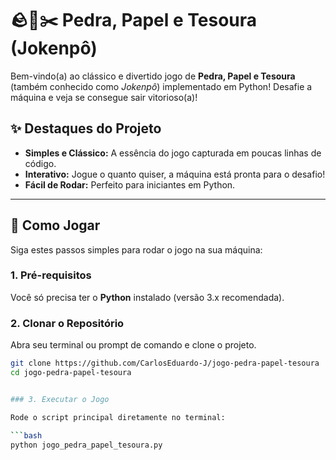 # 🪨📄✂️ Pedra, Papel e Tesoura (Jokenpô)

Bem-vindo(a) ao clássico e divertido jogo de **Pedra, Papel e Tesoura** (também conhecido como *Jokenpô*) implementado em Python! Desafie a máquina e veja se consegue sair vitorioso(a)!

## ✨ Destaques do Projeto

* **Simples e Clássico:** A essência do jogo capturada em poucas linhas de código.
* **Interativo:** Jogue o quanto quiser, a máquina está pronta para o desafio!
* **Fácil de Rodar:** Perfeito para iniciantes em Python.

---

## 🚀 Como Jogar

Siga estes passos simples para rodar o jogo na sua máquina:

### 1. Pré-requisitos

Você só precisa ter o **Python** instalado (versão 3.x recomendada).

### 2. Clonar o Repositório

Abra seu terminal ou prompt de comando e clone o projeto.

```bash
git clone https://github.com/CarlosEduardo-J/jogo-pedra-papel-tesoura
cd jogo-pedra-papel-tesoura


### 3. Executar o Jogo

Rode o script principal diretamente no terminal:

```bash
python jogo_pedra_papel_tesoura.py